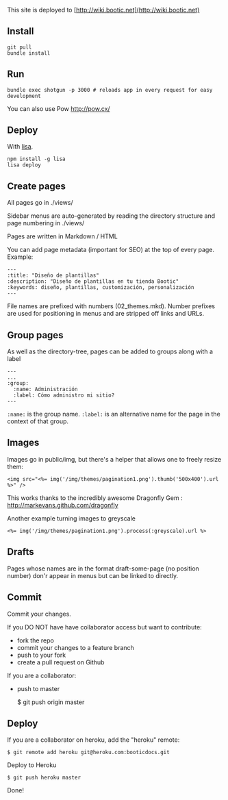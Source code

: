 This site is deployed to [http://wiki.bootic.net](http://wiki.bootic.net)

## Install

    git pull
    bundle install
    
## Run

    bundle exec shotgun -p 3000 # reloads app in every request for easy development
    
You can also use Pow http://pow.cx/

## Deploy

With [lisa](github.com/tomas/lisa).

    npm install -g lisa
    lisa deploy

## Create pages

All pages go in ./views/

Sidebar menus are auto-generated by reading the directory structure and page numbering in ./views/

Pages are written in Markdown / HTML

You can add page metadata (important for SEO) at the top of every page. Example:

    ---
    :title: "Diseño de plantillas"
    :description: "Diseño de plantillas en tu tienda Bootic"
    :keywords: diseño, plantillas, customización, personalización
    ---

File names are prefixed with numbers (02_themes.mkd). Number prefixes are used for positioning in menus and are stripped off links and URLs.

## Group pages


As well as the directory-tree, pages can be added to groups along with a label 

    ---
    ...
    :group:
      :name: Administración
      :label: Cómo administro mi sitio?
    ---
    
`:name:` is the group name. `:label:` is an alternative name for the page in the context of that group.

## Images

Images go in public/img, but there's a helper that allows one to freely resize them:

    <img src="<%= img('/img/themes/pagination1.png').thumb('500x400').url %>" />
    
This works thanks to the incredibly awesome Dragonfly Gem : http://markevans.github.com/dragonfly

Another example turning images to greyscale

    <%= img('/img/themes/pagination1.png').process(:greyscale).url %>
    
## Drafts

Pages whose names are in the format draft-some-page (no position number) don'r appear in menus but can be linked to directly.

## Commit

Commit your changes. 

If you DO NOT have have collaborator access but want to contribute:

- fork the repo
- commit your changes to a feature branch
- push to your fork
- create a pull request on Github

If you are a collaborator:

- push to master

    $ git push origin master

## Deploy

If you are a collaborator on heroku, add the "heroku" remote:

    $ git remote add heroku git@heroku.com:booticdocs.git 

Deploy to Heroku

    $ git push heroku master
    
Done!
